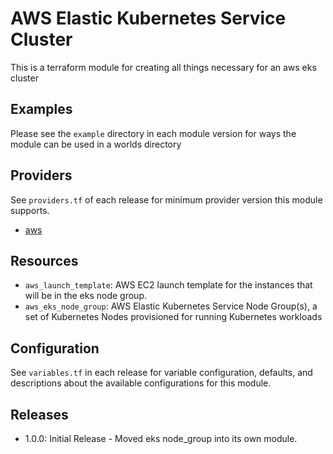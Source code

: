 # AWS Elastic Kubernetes Service Cluster
This is a terraform module for creating all things necessary for an aws eks cluster

## Examples
Please see the `example` directory in each module version for ways the module can be used in a worlds directory

## Providers
See `providers.tf` of each release for minimum provider version this module supports.

- [aws](https://registry.terraform.io/providers/hashicorp/aws/latest)

## Resources
- `aws_launch_template`: AWS EC2 launch template for the instances that will be in the eks node group.
- `aws_eks_node_group`: AWS Elastic Kubernetes Service Node Group(s), a set of Kubernetes Nodes provisioned for running Kubernetes workloads

## Configuration
See `variables.tf` in each release for variable configuration, defaults, and descriptions about the available configurations for this module.

## Releases
- 1.0.0: Initial Release - Moved eks node_group into its own module.
